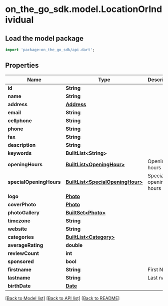 # on_the_go_sdk.model.LocationOrIndividual

## Load the model package
```dart
import 'package:on_the_go_sdk/api.dart';
```

## Properties
Name | Type | Description | Notes
------------ | ------------- | ------------- | -------------
**id** | **String** |  | 
**name** | **String** |  | 
**address** | [**Address**](Address.md) |  | [optional] 
**email** | **String** |  | [optional] 
**cellphone** | **String** |  | [optional] 
**phone** | **String** |  | [optional] 
**fax** | **String** |  | [optional] 
**description** | **String** |  | [optional] 
**keywords** | **BuiltList&lt;String&gt;** |  | [optional] 
**openingHours** | [**BuiltList&lt;OpeningHour&gt;**](OpeningHour.md) | Opening hours | [optional] 
**specialOpeningHours** | [**BuiltList&lt;SpecialOpeningHour&gt;**](SpecialOpeningHour.md) | Special opening hours | [optional] 
**logo** | [**Photo**](Photo.md) |  | [optional] 
**coverPhoto** | [**Photo**](Photo.md) |  | [optional] 
**photoGallery** | [**BuiltSet&lt;Photo&gt;**](Photo.md) |  | [optional] 
**timezone** | **String** |  | [optional] 
**website** | **String** |  | [optional] 
**categories** | [**BuiltList&lt;Category&gt;**](Category.md) |  | [optional] 
**averageRating** | **double** |  | [optional] 
**reviewCount** | **int** |  | [optional] 
**sponsored** | **bool** |  | [optional] 
**firstname** | **String** | First Name | 
**lastname** | **String** | Last name | 
**birthDate** | [**Date**](Date.md) |  | [optional] 

[[Back to Model list]](../README.md#documentation-for-models) [[Back to API list]](../README.md#documentation-for-api-endpoints) [[Back to README]](../README.md)


